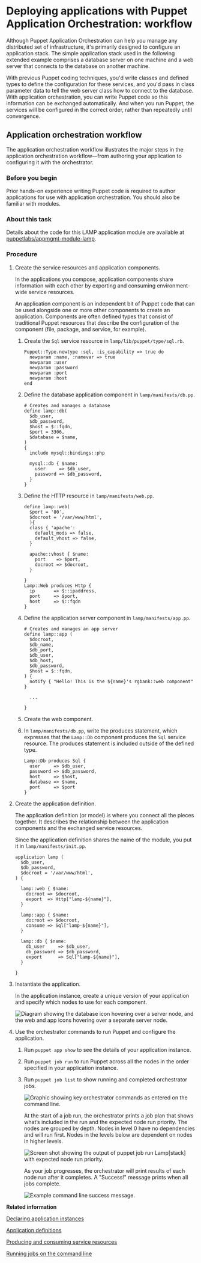 # Deploying applications with Puppet Application Orchestration: workflow

Although Puppet Application Orchestration can help you manage any distributed set of infrastructure, it's primarily designed to configure an application stack. The simple application stack used in the following extended example comprises a database server on one machine and a web server that connects to the database on another machine.

With previous Puppet coding techniques, you'd write classes and defined types to define the configuration for these services, and you'd pass in class parameter data to tell the web server class how to connect to the database. With application orchestration, you can write Puppet code so this information can be exchanged automatically. And when you run Puppet, the services will be configured in the correct order, rather than repeatedly until convergence.

## Application orchestration workflow

The application orchestration workflow illustrates the major steps in the application orchestration workflow—from authoring your application to configuring it with the orchestrator.

### Before you begin

Prior hands-on experience writing Puppet code is required to author applications for use with application orchestration. You should also be familiar with modules.

### About this task

Details about the code for this LAMP application module are available at [puppetlabs/appmgmt-module-lamp](https://github.com/puppetlabs/appmgmt-module-lamp).

### Procedure

1.  Create the service resources and application components.

    In the applications you compose, application components share information with each other by exporting and consuming environment-wide service resources.

    An application component is an independent bit of Puppet code that can be used alongside one or more other components to create an application. Components are often defined types that consist of traditional Puppet resources that describe the configuration of the component \(file, package, and service, for example\).

    1.  Create the `Sql` service resource in `lamp/lib/puppet/type/sql.rb`.

        ```
        Puppet::Type.newtype :sql, :is_capability => true do
          newparam :name, :namevar => true
          newparam :user
          newparam :password
          newparam :port
          newparam :host
        end
        
        ```

    2.  Define the database application component in `lamp/manifests/db.pp`.

        ```
        # Creates and manages a database
        define lamp::db(
          $db_user,
          $db_password,
          $host = $::fqdn,
          $port = 3306,
          $database = $name,
        )
        {
          include mysql::bindings::php
        
          mysql::db { $name:
            user     => $db_user,
            password => $db_password,
          }
        }					   
        
        ```

    3.  Define the HTTP resource in `lamp/manifests/web.pp`.

        ```
        define lamp::web(
          $port = '80',
          $docroot = '/var/www/html',
          ){
          class { 'apache':
            default_mods => false,
            default_vhost => false,
          }
        
          apache::vhost { $name:
            port    => $port,
            docroot => $docroot,
          }
        
        }
        Lamp::Web produces Http {
          ip       => $::ipaddress,
          port     => $port,
          host     => $::fqdn
        }
        ```

    4.  Define the application server component in `lamp/manifests/app.pp`.

        ```
        # Creates and manages an app server
        define lamp::app (
          $docroot,
          $db_name,
          $db_port,
          $db_user,
          $db_host,
          $db_password,
          $host = $::fqdn,
        ) {
          notify { "Hello! This is the ${name}'s rgbank::web component" }
        
          ...
        
        }
        ```

    5.  Create the web component.

    6.  In `lamp/manifests/db.pp`, write the produces statement, which expresses that the `Lamp::Db` component produces the `Sql` service resource. The produces statement is included outside of the defined type.

        ```
        Lamp::Db produces Sql {
          user     => $db_user,
          password => $db_password,
          host     => $host,
          database => $name,
          port     => $port
        }					   
        ```

2.  Create the application definition.

    The application definition \(or model\) is where you connect all the pieces together. It describes the relationship between the application components and the exchanged service resources.

    Since the application definition shares the name of the module, you put it in `lamp/manifests/init.pp`.

    ```
    application lamp (
      $db_user,
      $db_password,
      $docroot = '/var/www/html',
    ) {
    
      lamp::web { $name:
        docroot => $docroot,
        export  => Http["lamp-${name}"],
      }
    
      lamp::app { $name:
        docroot => $docroot,
        consume => Sql["lamp-${name}"],
      }
    
      lamp::db { $name:
        db_user     => $db_user,
        db_password => $db_password,
        export      => Sql["lamp-${name}"],
      }
    
    }			  
    ```

3.  Instantiate the application.

    In the application instance, create a unique version of your application and specify which nodes to use for each component.

    ![Diagram showing the database icon hovering over a server node, and the web and app icons hovering over a separate server node.](app_orch_application_instance.png)

4.  Use the orchestrator commands to run Puppet and configure the application.

    1.  Run `puppet app show` to see the details of your application instance.

    2.  Run `puppet job run` to run Puppet across all the nodes in the order specified in your application instance.

    3.  Run `puppet job list` to show running and completed orchestrator jobs.

        ![Graphic showing key orchestrator commands as entered on the command line.](app_orch_orchestrator_cli.png)

        At the start of a job run, the orchestrator prints a job plan that shows what’s included in the run and the expected node run priority. The nodes are grouped by depth. Nodes in level 0 have no dependencies and will run first. Nodes in the levels below are dependent on nodes in higher levels.

        ![Screen shot showing the output of puppet job run Lamp[stack] with expected node run priority.](app_orch_run1.png)

        As your job progresses, the orchestrator will print results of each node run after it completes. A "Success!" message prints when all jobs complete.

        ![Example command line success message.](app_orch_run2.png)


**Related information**  


[Declaring application instances](declaring_application_instances.md#)

[Application definitions](creating_application_definitions.md#)

[Producing and consuming service resources](producing_and_consuming_service_resources.md#)

[Running jobs on the command line](Jobs_on_the_command_line.md)


